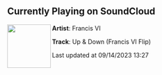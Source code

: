 ## Currently Playing on SoundCloud

[<img align="left" width="100" src="https://i1.sndcdn.com/artworks-dzBOkxadRky1mXTS-oWeySA-t500x500.jpg">](https://soundcloud.com/itsfrancisvi/up-down-francis-vi-flip?in=saxurn/sets/new-1/)

**Artist**: Francis VI 

**Track**: Up & Down (Francis VI Flip)

Last updated at 09/14/2023 13:27

